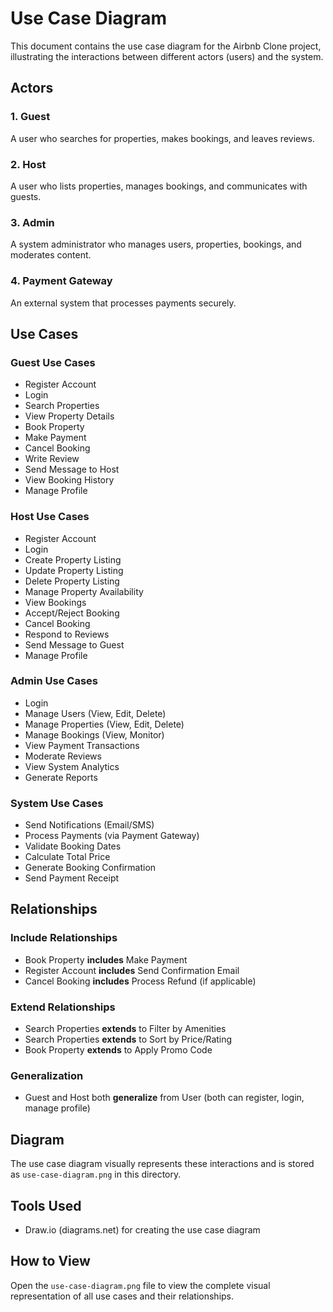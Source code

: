 # Use Case Diagram

This document contains the use case diagram for the Airbnb Clone project, illustrating the interactions between different actors (users) and the system.

## Actors

### 1. Guest
A user who searches for properties, makes bookings, and leaves reviews.

### 2. Host
A user who lists properties, manages bookings, and communicates with guests.

### 3. Admin
A system administrator who manages users, properties, bookings, and moderates content.

### 4. Payment Gateway
An external system that processes payments securely.

## Use Cases

### Guest Use Cases
- Register Account
- Login
- Search Properties
- View Property Details
- Book Property
- Make Payment
- Cancel Booking
- Write Review
- Send Message to Host
- View Booking History
- Manage Profile

### Host Use Cases
- Register Account
- Login
- Create Property Listing
- Update Property Listing
- Delete Property Listing
- Manage Property Availability
- View Bookings
- Accept/Reject Booking
- Cancel Booking
- Respond to Reviews
- Send Message to Guest
- Manage Profile

### Admin Use Cases
- Login
- Manage Users (View, Edit, Delete)
- Manage Properties (View, Edit, Delete)
- Manage Bookings (View, Monitor)
- View Payment Transactions
- Moderate Reviews
- View System Analytics
- Generate Reports

### System Use Cases
- Send Notifications (Email/SMS)
- Process Payments (via Payment Gateway)
- Validate Booking Dates
- Calculate Total Price
- Generate Booking Confirmation
- Send Payment Receipt

## Relationships

### Include Relationships
- Book Property **includes** Make Payment
- Register Account **includes** Send Confirmation Email
- Cancel Booking **includes** Process Refund (if applicable)

### Extend Relationships
- Search Properties **extends** to Filter by Amenities
- Search Properties **extends** to Sort by Price/Rating
- Book Property **extends** to Apply Promo Code

### Generalization
- Guest and Host both **generalize** from User (both can register, login, manage profile)

## Diagram

The use case diagram visually represents these interactions and is stored as `use-case-diagram.png` in this directory.

## Tools Used
- Draw.io (diagrams.net) for creating the use case diagram

## How to View
Open the `use-case-diagram.png` file to view the complete visual representation of all use cases and their relationships.